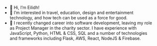 - 👋 Hi, I’m Eilidh!
- 👀 I’m interested in travel, education, design and entertainment technology, and how tech can be used as a force for good.
- 🌱 I recently changed career into software development, leaving my role as Project Manager in the charity sector. I have experience with JavaScript, Python, HTML & CSS, SQL and a number of technologies and frameworks including Flask, AWS, React, NodeJS & Firebase.

<!---
EQCodes/EQCodes is a ✨ special ✨ repository because its `README.md` (this file) appears on your GitHub profile.
You can click the Preview link to take a look at your changes.
--->
